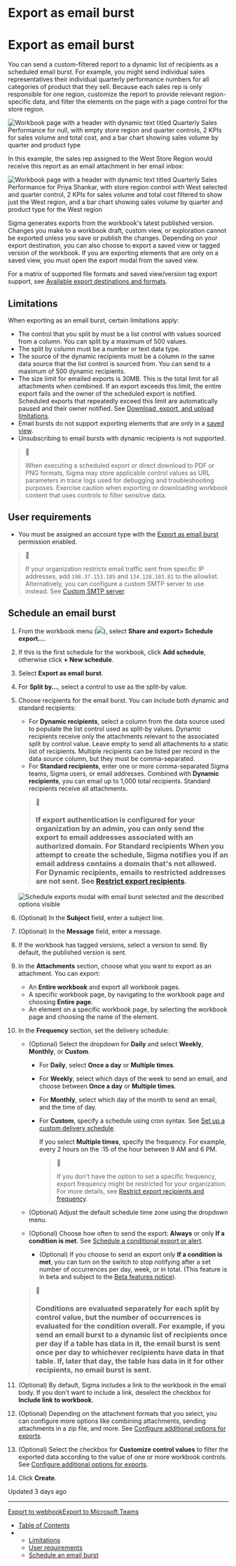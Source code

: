 # Export as email burst

# Export as email burst

You can send a custom-filtered report to a dynamic list of recipients as a scheduled email burst. For example, you might send individual sales representatives their individual quarterly performance numbers for all categories of product that they sell. Because each sales rep is only responsible for one region, customize the report to provide relevant region-specific data, and filter the elements on the page with a page control for the store region.

![Workbook page with a header with dynamic text titled Quarterly Sales Performance for null, with empty store region and quarter controls, 2 KPIs for sales volume and total cost, and a bar chart showing sales volume by quarter and product type](https://files.readme.io/3cfe80dab4d5dcb4cf1c3bae65aaaf5daefe7f21a912dcfaee20f6209bdf5a94-export-burst-empty.png)

In this example, the sales rep assigned to the West Store Region would receive this report as an email attachment in her email inbox:

![Workbook page with a header with dynamic text titled Quarterly Sales Performance for Priya Shankar, with store region control with West selected and quarter control, 2 KPIs for sales volume and total cost filtered to show just the West region, and a bar chart showing sales volume by quarter and product type for the West region](https://files.readme.io/95ec44a113cc94f9f8185bb2493197df5872ded827809eb4b7803e5ecef2f381-export-burst-received.png)

Sigma generates exports from the workbook's latest published version. Changes you make to a workbook draft, custom view, or exploration cannot be exported unless you save or publish the changes. Depending on your export destination, you can also choose to export a saved view or tagged version of the workbook. If you are exporting elements that are only on a saved view, you must open the export modal from the saved view.

For a matrix of supported file formats and saved view/version tag export support, see [Available export destinations and formats](/docs/send-or-schedule-workbook-exports#available-export-destinations-and-formats).

## Limitations

When exporting as an email burst, certain limitations apply:

* The control that you split by must be a list control with values sourced from a column. You can split by a maximum of 500 values.
* The split by column must be a number or text data type.
* The source of the dynamic recipients must be a column in the same data source that the list control is sourced from. You can send to a maximum of 500 dynamic recipients.
* The size limit for emailed exports is 30MB. This is the total limit for all attachments when combined. If an export exceeds this limit, the entire export fails and the owner of the scheduled export is notified. Scheduled exports that repeatedly exceed this limit are automatically paused and their owner notified. See [Download, export, and upload limitations](/docs/download-export-and-upload-limitations).
* Email bursts do not support exporting elements that are only in a [saved view](/docs/create-and-share-saved-views).
* Unsubscribing to email bursts with dynamic recipients is not supported.

> 🚧
>
> When executing a scheduled export or direct download to PDF or PNG formats, Sigma may store applicable control values as URL parameters in trace logs used for debugging and troubleshooting purposes. Exercise caution when exporting or downloading workbook content that uses controls to filter sensitive data.

## User requirements

* You must be assigned an account type with the [Export as email burst](/docs/license-and-account-type-overview) permission enabled.

> 📘
>
> If your organization restricts email traffic sent from specific IP addresses, add `198.37.153.185` and `134.128.103.81` to the allowlist. Alternatively, you can configure a custom SMTP server to use instead. See [Custom SMTP server](/docs/customize-welcome-and-invite-emails#custom-smtp-server).

## Schedule an email burst

1. From the workbook menu (![](https://sigma-docs-screenshots.s3.us-west-2.amazonaws.com/Icons/caret.svg)), select **Share and export> Schedule export...**.
2. If this is the first schedule for the workbook, click **Add schedule**, otherwise click **+ New schedule**.
3. Select **Export as email burst**.
4. For **Split by...**, select a control to use as the split-by value.
5. Choose recipients for the email burst. You can include both dynamic and standard recipients:

   * For **Dynamic recipients**, select a column from the data source used to populate the list control used as split-by values. Dynamic recipients receive only the attachments relevant to the associated split by control value. Leave empty to send all attachments to a static list of recipients. Multiple recipients can be listed per record in the data source column, but they must be comma-separated.
   * For **Standard recipients**, enter one or more comma-separated Sigma teams, Sigma users, or email addresses. Combined with **Dynamic recipients**, you can email up to 1,000 total recipients. Standard recipients receive all attachments.
   > 📘
   >
   > ### If export authentication is configured for your organization by an admin, you can only send the export to email addresses associated with an authorized domain. For **Standard recipients** When you attempt to create the schedule, Sigma notifies you if an email address contains a domain that's not allowed. For **Dynamic recipients**, emails to restricted addresses are not sent. See [Restrict export recipients](/docs/restrict-export-recipients).

   ![Schedule exports modal with email burst selected and the described options visible](https://files.readme.io/56e6d9ab1b095e113cafa19647a477350e0e80db5767ed12cd3ed1e5ba2ffc15-export-burst.png)
6. (Optional) In the **Subject** field, enter a subject line.
7. (Optional) In the **Message** field, enter a message.
8. If the workbook has tagged versions, select a version to send. By default, the published version is sent.
9. In the **Attachments** section, choose what you want to export as an attachment. You can export:

   * An **Entire workbook** and export all workbook pages.
   * A specific workbook page, by navigating to the workbook page and choosing **Entire page**.
   * An element on a specific workbook page, by selecting the workbook page and choosing the name of the element.
10. In the **Frequency** section, set the delivery schedule:

    * (Optional) Select the dropdown for **Daily** and select **Weekly**, **Monthly**, or **Custom**.

      + For **Daily**, select **Once a day** or **Multiple times**.
      + For **Weekly**, select which days of the week to send an email, and choose between **Once a day** or **Multiple times**.
      + For **Monthly**, select which day of the month to send an email, and the time of day.
      + For **Custom**, specify a schedule using cron syntax. See [Set up a custom delivery schedule](/docs/configure-additional-options-for-exports#set-up-a-custom-delivery-schedule).

        If you select **Multiple times**, specify the frequency. For example, every 2 hours on the :15 of the hour between 9 AM and 6 PM.

        > 📘
        >
        > If you don't have the option to set a specific frequency, export frequency might be restricted for your organization. For more details, see [Restrict export recipients and frequency](/docs/restrict-export-recipients).
    * (Optional) Adjust the default schedule time zone using the dropdown menu.
    * (Optional) Choose how often to send the export: **Always** or only **If a condition is met**. See [Schedule a conditional export or alert](/docs/schedule-a-conditional-export-or-alert).

      + (Optional) If you choose to send an export only **If a condition is met**, you can turn on the switch to stop notifying after a set number of occurrences per day, week, or in total. (This feature is in beta and subject to the [Beta features notice](/docs/sigma-product-releases#beta-features)).

    > 📘
    >
    > ### Conditions are evaluated separately for each split by control value, but the number of occurrences is evaluated for the condition overall. For example, if you send an email burst to a dynamic list of recipients once per day if a table has data in it, the email burst is sent once per day to whichever recipients have data in that table. If, later that day, the table has data in it for other recipients, no email burst is sent.
11. (Optional) By default, Sigma includes a link to the workbook in the email body. If you don't want to include a link, deselect the checkbox for **Include link to workbook**.
12. (Optional) Depending on the attachment formats that you select, you can configure more options like combining attachments, sending attachments in a zip file, and more. See [Configure additional options for exports](/docs/configure-additional-options-for-exports).
13. (Optional) Select the checkbox for **Customize control values** to filter the exported data according to the value of one or more workbook controls. See [Configure additional options for exports](/docs/configure-additional-options-for-exports).
14. Click **Create**.

Updated 3 days ago

---

[Export to webhook](/docs/export-to-webhook)[Export to Microsoft Teams](/docs/export-to-microsoft-teams)

* [Table of Contents](#)
* + [Limitations](#limitations)
  + [User requirements](#user-requirements)
  + [Schedule an email burst](#schedule-an-email-burst)
